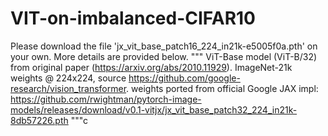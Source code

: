 # VIT-on-imbalanced-CIFAR10

Please download the file 'jx_vit_base_patch16_224_in21k-e5005f0a.pth' on your own. More details are provided below.
  """
  ViT-Base model (ViT-B/32) from original paper (https://arxiv.org/abs/2010.11929).
  ImageNet-21k weights @ 224x224, source https://github.com/google-research/vision_transformer.
  weights ported from official Google JAX impl:
  https://github.com/rwightman/pytorch-image-models/releases/download/v0.1-vitjx/jx_vit_base_patch32_224_in21k-8db57226.pth
  """c
